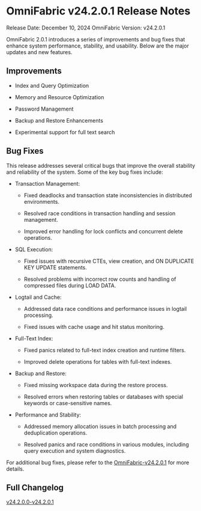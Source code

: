 # **OmniFabric v24.2.0.1 Release Notes**

Release Date: December 10, 2024
OmniFabric Version: v24.2.0.1

OmniFabric 2.0.1 introduces a series of improvements and bug fixes that enhance system performance, stability, and usability. Below are the major updates and new features.

## Improvements

- Index and Query Optimization

- Memory and Resource Optimization

- Password Management

- Backup and Restore Enhancements

- Experimental support for full text search

## Bug Fixes

This release addresses several critical bugs that improve the overall stability and reliability of the system. Some of the key bug fixes include:

- Transaction Management:

    - Fixed deadlocks and transaction state inconsistencies in distributed environments.

    - Resolved race conditions in transaction handling and session management.

    - Improved error handling for lock conflicts and concurrent delete operations.

- SQL Execution:

    - Fixed issues with recursive CTEs, view creation, and ON DUPLICATE KEY UPDATE statements.

    - Resolved problems with incorrect row counts and handling of compressed files during LOAD DATA.

- Logtail and Cache:

    - Addressed data race conditions and performance issues in logtail processing.

    - Fixed issues with cache usage and hit status monitoring.

- Full-Text Index:

    - Fixed panics related to full-text index creation and runtime filters.

    - Improved delete operations for tables with full-text indexes.

- Backup and Restore:

    - Fixed missing workspace data during the restore process.

    - Resolved errors when restoring tables or databases with special keywords or case-sensitive names.

- Performance and Stability:

    - Addressed memory allocation issues in batch processing and deduplication operations.

    - Resolved panics and race conditions in various modules, including query execution and system diagnostics.

For additional bug fixes, please refer to the [OmniFabric-v24.2.0.1](https://github.com/matrixorigin/OmniFabric/releases/tag/v2.0.1) for more details.

## Full Changelog

[v24.2.0.0-v24.2.0.1](https://github.com/matrixorigin/OmniFabric/compare/v2.0.0...v2.0.1)
